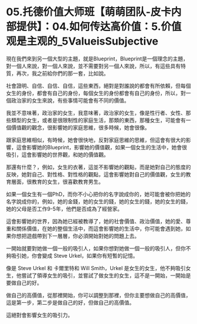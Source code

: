 # 05.托德价值大师班【萌萌团队-皮卡内部提供】：04.如何传达高价值：5.价值观是主观的_5ValueisSubjective

現在我們來到另一個大型的主題，就是Blueprint，Blueprint是一個理念的主題，對一個人來說，對一個人來說，並不需要對另一個人來說，所以，有這些具有特質，再次，我之前給你們的那一套，比如說。

社會證明、自信、自信、自信，這些東西，絕對是對誰說的都會有所依賴，但每個女生的身份，都會有自己的身份，每個女生的身份都會有自己的身份，所以，對一個政治家的女生來說，有些事情可能會有不同的價值。

我並不意味著，政治家的女生，我意味著，政治家的女生，像是性行者、女性、那些類型的女生，或者是很限制性的家庭生活，那類的東西，那種女生，可能會有一個價值觀的觀念，很影響她的家庭思維，很多時候，她會很像。

跟家庭思維相似，有時候，她會很快地，反對家庭思維的思維，但這會有很大的影響，這會影響她的Blueprint，影響她的價值觀，如果一個女生的生活中，她會很吸引，這會影響她的世界觀，和她的價值觀。

那還有什麼？，例如，女生的衣著，這並不影響她的觀點，而是她對自己的態度的反映，她對自己、對性格、對性格的觀點，這會影響她對自己的價值觀，女生的教育層面，很教育的女生，很喜歡教育男生。

如果一個女生有一個PhD，而你不小心把你的名字說成你的，她可能會被你把她的名字說成你的，例如，她的金錢，她的女生的錢，她的女生的錢，她的女生的錢，她的父母是否工作9-5年，他們是否成為了經營家。

這會影響她的世界，因為她已經被教導了，她的社會價值、政治價值，她的愛、尊重和關係價值，在她的整個生活中，而這會影響她的生活中，你可能會遇到她，如果你想把遊戲帶到下一層層，你必須開始對她的問題上去。

一開始就要對她做一個一般的吸引人，如果你想對她做一個一般的吸引人，但你不夠吸引她，你會變成 Steve Urkel，如果你有短暫的記憶。

像是 Steve Urkel 和 卡爾里特和 Will Smith，Urkel 是女生的女生，他不夠吸引女生，他嘗試了領導女生的吸引，並嘗試了做女生的女生，這不是一開始，一開始是要做自己的好。

做自己的高價值，從那裡開始，你可以調整到那裡，但你主要想做自己的高價值，這是第一步，第二步是做自己的好，但做自己的高價值。

這絕對會影響女生的吸引力。